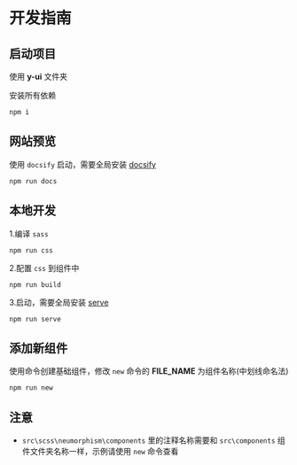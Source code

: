 # 开发指南

## 启动项目

使用 **y-ui** 文件夹

安装所有依赖

```shell
npm i
```

## 网站预览

使用 `docsify` 启动，需要全局安装 [docsify](https://docsify.js.org)  

```shell
npm run docs
```

## 本地开发

1.编译 `sass`

```shell
npm run css
```

2.配置 `css` 到组件中

```shell
npm run build
```

3.启动，需要全局安装 [serve](https://www.npmjs.com/package/serve)

```shell
npm run serve
```

## 添加新组件

使用命令创建基础组件，修改 `new` 命令的 **FILE_NAME** 为组件名称(中划线命名法)

```shell
npm run new
```

## 注意

- `src\scss\neumorphism\components` 里的注释名称需要和 `src\components` 组件文件夹名称一样，示例请使用 `new` 命令查看
